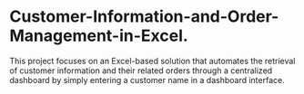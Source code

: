 # Customer-Information-and-Order-Management-in-Excel.
This project focuses on an Excel-based solution that automates the retrieval of customer information and their related orders through a centralized dashboard by simply entering a customer name in a dashboard interface. 
